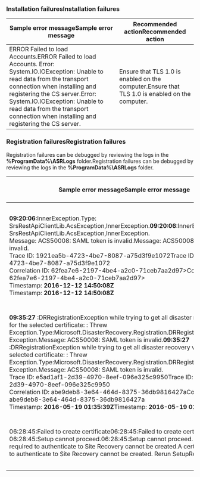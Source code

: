 
### <a name="installation-failures"></a><span data-ttu-id="9a5b2-101">Installation failures</span><span class="sxs-lookup"><span data-stu-id="9a5b2-101">Installation failures</span></span>
| <span data-ttu-id="9a5b2-102">**Sample error message**</span><span class="sxs-lookup"><span data-stu-id="9a5b2-102">**Sample error message**</span></span> | <span data-ttu-id="9a5b2-103">**Recommended action**</span><span class="sxs-lookup"><span data-stu-id="9a5b2-103">**Recommended action**</span></span> |
|--------------------------|------------------------|
|<span data-ttu-id="9a5b2-104">ERROR   Failed to load Accounts.</span><span class="sxs-lookup"><span data-stu-id="9a5b2-104">ERROR   Failed to load Accounts.</span></span> <span data-ttu-id="9a5b2-105">Error: System.IO.IOException: Unable to read data from the transport connection when installing and registering the CS server.</span><span class="sxs-lookup"><span data-stu-id="9a5b2-105">Error: System.IO.IOException: Unable to read data from the transport connection when installing and registering the CS server.</span></span>| <span data-ttu-id="9a5b2-106">Ensure that TLS 1.0 is enabled on the computer.</span><span class="sxs-lookup"><span data-stu-id="9a5b2-106">Ensure that TLS 1.0 is enabled on the computer.</span></span> |

### <a name="registration-failures"></a><span data-ttu-id="9a5b2-107">Registration failures</span><span class="sxs-lookup"><span data-stu-id="9a5b2-107">Registration failures</span></span>
<span data-ttu-id="9a5b2-108">Registration failures can be debugged by reviewing the logs in the **%ProgramData%\ASRLogs** folder.</span><span class="sxs-lookup"><span data-stu-id="9a5b2-108">Registration failures can be debugged by reviewing the logs in the **%ProgramData%\ASRLogs** folder.</span></span>

| <span data-ttu-id="9a5b2-109">**Sample error message**</span><span class="sxs-lookup"><span data-stu-id="9a5b2-109">**Sample error message**</span></span> | <span data-ttu-id="9a5b2-110">**Recommended action**</span><span class="sxs-lookup"><span data-stu-id="9a5b2-110">**Recommended action**</span></span> |
|--------------------------|------------------------|
|<span data-ttu-id="9a5b2-111">**09:20:06**:InnerException.Type: SrsRestApiClientLib.AcsException,InnerException.</span><span class="sxs-lookup"><span data-stu-id="9a5b2-111">**09:20:06**:InnerException.Type: SrsRestApiClientLib.AcsException,InnerException.</span></span><br><span data-ttu-id="9a5b2-112">Message: ACS50008: SAML token is invalid.</span><span class="sxs-lookup"><span data-stu-id="9a5b2-112">Message: ACS50008: SAML token is invalid.</span></span><br><span data-ttu-id="9a5b2-113">Trace ID: 1921ea5b-4723-4be7-8087-a75d3f9e1072</span><span class="sxs-lookup"><span data-stu-id="9a5b2-113">Trace ID: 1921ea5b-4723-4be7-8087-a75d3f9e1072</span></span><br><span data-ttu-id="9a5b2-114">Correlation ID: 62fea7e6-2197-4be4-a2c0-71ceb7aa2d97></span><span class="sxs-lookup"><span data-stu-id="9a5b2-114">Correlation ID: 62fea7e6-2197-4be4-a2c0-71ceb7aa2d97></span></span><br><span data-ttu-id="9a5b2-115">Timestamp: **2016-12-12 14:50:08Z<br>**</span><span class="sxs-lookup"><span data-stu-id="9a5b2-115">Timestamp: **2016-12-12 14:50:08Z<br>**</span></span> | <span data-ttu-id="9a5b2-116">Ensure that the time on your system clock is not more than 15 minutes off the local time.</span><span class="sxs-lookup"><span data-stu-id="9a5b2-116">Ensure that the time on your system clock is not more than 15 minutes off the local time.</span></span> <span data-ttu-id="9a5b2-117">Rerun the installer to complete the registration.</span><span class="sxs-lookup"><span data-stu-id="9a5b2-117">Rerun the installer to complete the registration.</span></span>|
|<span data-ttu-id="9a5b2-118">**09:35:27** :DRRegistrationException while trying to get all disaster recovery vault for the selected certificate: : Threw Exception.Type:Microsoft.DisasterRecovery.Registration.DRRegistrationException, Exception.Message: ACS50008: SAML token is invalid.</span><span class="sxs-lookup"><span data-stu-id="9a5b2-118">**09:35:27** :DRRegistrationException while trying to get all disaster recovery vault for the selected certificate: : Threw Exception.Type:Microsoft.DisasterRecovery.Registration.DRRegistrationException, Exception.Message: ACS50008: SAML token is invalid.</span></span><br><span data-ttu-id="9a5b2-119">Trace ID: e5ad1af1-2d39-4970-8eef-096e325c9950</span><span class="sxs-lookup"><span data-stu-id="9a5b2-119">Trace ID: e5ad1af1-2d39-4970-8eef-096e325c9950</span></span><br><span data-ttu-id="9a5b2-120">Correlation ID: abe9deb8-3e64-464d-8375-36db9816427a</span><span class="sxs-lookup"><span data-stu-id="9a5b2-120">Correlation ID: abe9deb8-3e64-464d-8375-36db9816427a</span></span><br><span data-ttu-id="9a5b2-121">Timestamp: **2016-05-19 01:35:39Z**</span><span class="sxs-lookup"><span data-stu-id="9a5b2-121">Timestamp: **2016-05-19 01:35:39Z**</span></span><br> | <span data-ttu-id="9a5b2-122">Ensure that the time on your system clock is not more than 15 minutes off the local time.</span><span class="sxs-lookup"><span data-stu-id="9a5b2-122">Ensure that the time on your system clock is not more than 15 minutes off the local time.</span></span> <span data-ttu-id="9a5b2-123">Rerun the installer to complete the registration.</span><span class="sxs-lookup"><span data-stu-id="9a5b2-123">Rerun the installer to complete the registration.</span></span>|
|<span data-ttu-id="9a5b2-124">06:28:45:Failed to create certificate</span><span class="sxs-lookup"><span data-stu-id="9a5b2-124">06:28:45:Failed to create certificate</span></span><br><span data-ttu-id="9a5b2-125">06:28:45:Setup cannot proceed.</span><span class="sxs-lookup"><span data-stu-id="9a5b2-125">06:28:45:Setup cannot proceed.</span></span> <span data-ttu-id="9a5b2-126">A certificate required to authenticate to Site Recovery cannot be created.</span><span class="sxs-lookup"><span data-stu-id="9a5b2-126">A certificate required to authenticate to Site Recovery cannot be created.</span></span> <span data-ttu-id="9a5b2-127">Rerun Setup</span><span class="sxs-lookup"><span data-stu-id="9a5b2-127">Rerun Setup</span></span> | <span data-ttu-id="9a5b2-128">Ensure you are running setup as a local administrator.</span><span class="sxs-lookup"><span data-stu-id="9a5b2-128">Ensure you are running setup as a local administrator.</span></span> |

